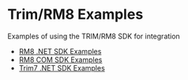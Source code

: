 # Trim/RM8 Examples
Examples of using the TRIM/RM8 SDK for integration

* [RM8 .NET SDK Examples](https://github.com/kenoby-dev/TrimExamples/RM8.md)
* [RM8 COM SDK Examples](https://github.com/kenoby-dev/TrimExamples/RM8-Com.md)
* [Trim7 .NET SDK Examples](https://github.com/kenoby-dev/TrimExamples/Trim7.md)

